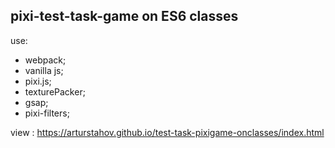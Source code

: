 ## pixi-test-task-game on ES6 classes

use:

- webpack;
- vanilla js;
- pixi.js;
- texturePacker;
- gsap;
- pixi-filters;

view : https://arturstahov.github.io/test-task-pixigame-onclasses/index.html
